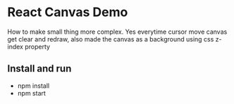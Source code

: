 # React Canvas Demo

How to make small thing more complex. Yes everytime cursor move canvas get clear and redraw,
also made the canvas as a background using css z-index property

## Install and run

- npm install
- npm start
